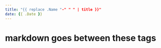 ```yaml
---
title: "{{ replace .Name "-" " " | title }}"
date: {{ .Date }}
---
```

# markdown goes between these tags
